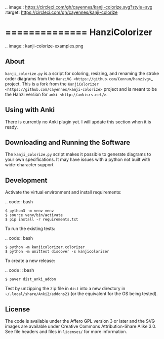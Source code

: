 .. image:: https://circleci.com/gh/cayennes/kanji-colorize.svg?style=svg
    :target: https://circleci.com/gh/cayennes/kanji-colorize

==============
HanziColorizer
==============

.. image:: kanji-colorize-examples.png

About
-----

``kanji_colorize.py`` is a script for coloring, resizing, and renaming
the stroke order diagrams from the
`HanziVG <https://github.com/Connum/hanzivg>`_ project.  This is a fork from 
the `KanjiColorizer <https://github.com/cayennes/kanji-colorize>` project and is 
meant to be the Hanzi version for `anki <http://ankisrs.net/>`.

Using with Anki
---------------

There is currently no Anki plugin yet. I will update this section when 
it is ready.

Downloading and Running the Software
------------------------------------

The `kanji_colorize.py` script makes it possible to generate diagrams to your
own specifications.  It may have issues with a python not built with
wide-character support

Development
-----------

Activate the virtual environment and install requirements:

.. code:: bash

    $ python3 -m venv venv
    $ source venv/bin/activate
    $ pip install -r requirements.txt

To run the existing tests:

.. code:: bash

    $ python -m kanjicolorizer.colorizer
    $ python -m unittest discover -s kanjicolorizer

To create a new release:

.. code :: bash

    $ paver dist_anki_addon

Test by unzipping the zip file in `dist` into a new directory in `~/.local/share/Anki2/addons21` (or the equivalent for the OS being tested).

License
-------

The code is available under the Affero GPL version 3 or later and the SVG
images are available under Creative Commons Attribution-Share Alike 3.0.
See file headers and files in ``licenses/`` for more information.
